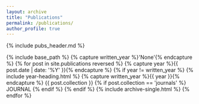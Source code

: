 ```yaml
---
layout: archive
title: "Publications"
permalink: /publications/
author_profile: true
---
```


{% include pubs_header.md %}

{% include base_path %}
{% capture written_year %}'None'{% endcapture %}
{% for post in site.publications reversed %}
{% capture year %}{{ post.date | date: '%Y' }}{% endcapture %}
  {% if year != written_year %}
    {% include year-heading.html %}
    {% capture written_year %}{{ year }}{% endcapture %}
    {{ post.collection }}
    {% if post.collection == 'journals' %}
    JOURNAL
    {% endif %}
  {% endif %}
  {% include archive-single.html %}
{% endfor %}
